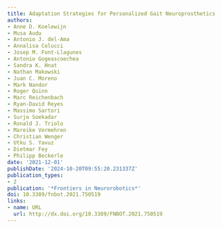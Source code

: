 ```yaml
---
title: Adaptation Strategies for Personalized Gait Neuroprosthetics
authors:
- Anne D. Koelewijn
- Musa Audu
- Antonio J. del-Ama
- Annalisa Colucci
- Josep M. Font-Llagunes
- Antonio Gogeascoechea
- Sandra K. Hnat
- Nathan Makowski
- Juan C. Moreno
- Mark Nandor
- Roger Quinn
- Marc Reichenbach
- Ryan-David Reyes
- Massimo Sartori
- Surjo Soekadar
- Ronald J. Triolo
- Mareike Vermehren
- Christian Wenger
- Utku S. Yavuz
- Dietmar Fey
- Philipp Beckerle
date: '2021-12-01'
publishDate: '2024-10-20T09:55:20.231337Z'
publication_types:
- 2
publication: '*Frontiers in Neurorobotics*'
doi: 10.3389/fnbot.2021.750519
links:
- name: URL
  url: http://dx.doi.org/10.3389/FNBOT.2021.750519
---
```

